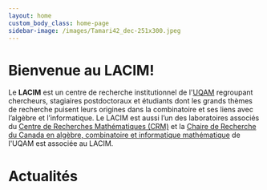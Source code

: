 ```yaml
---
layout: home
custom_body_class: home-page
sidebar-image: /images/Tamari42_dec-251x300.jpeg
---
```


# Bienvenue au LACIM!

Le **LACIM** est un centre de recherche institutionnel de l'[UQAM](http://www.uqam.ca)
regroupant chercheurs, stagiaires postdoctoraux et
étudiants dont les grands thèmes de recherche puisent leurs origines dans la
combinatoire et ses liens avec l’algèbre et l’informatique. Le LACIM est aussi
l’un des laboratoires associés du
[Centre de Recherches Mathématiques (CRM)](https://www.crmath.ca) et la
[Chaire de Recherche du Canada en algèbre, combinatoire et informatique mathématique](https://recherche.uqam.ca/unites_de_recherche/chaire-de-recherche-du-canada-en-algebre-combinatoire-et-informatique-mathematique/)
de l'UQAM est associée au LACIM.

# Actualités

